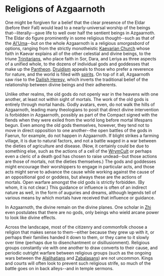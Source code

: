 # Religions of Azgaarnoth
One might be forgiven for a belief that the clear presence of the Eldar (before their Fall) would lead to a nearly-universal worship of the beings that--literally--gave life to well over half the sentient beings in Azgaarnoth. The Eldar do figure prominently in some religious thought--such as that of the [Al'Uma](./AlUma.md)--but on the whole Azgaarnoth is a religious *smorgasbord* of options, ranging from the strictly monotheistic [Kaevarian Church](./KaevarianChurch.md) whose faith in Kaevar explains all of the other celestial and divine beings, to the triune [Trinitarians](./Trinitarian.md), who place faith in Sor, Dara, and Leriya as three aspects of a unified whole, to the dozens of individual gods and goddesses that make up the [Pantheon](./Pantheon/index.md). [Druidism](./Druidism.md) appeals to those who prefer a reverence for nature, and the world is filled with [spirits](./Spirits.md). On top of it all, Azgaarnoth saw rise to the [Dailish Heresy](Dail.md), which inverts the traditional belief of the relationship between divine beings and their adherents.

Unlike other realms, the old gods do not openly war in the heavens with one another, at least not within sight of mortals. The work of the old gods is entirely through mortal hands. Godly avatars, even, do not walk the hills of Azgaarnoth, leading many theologians to posit that direct divine intervention is forbidden in Azgaarnoth, possibly as part of the Compact signed with the fiends when they were exiled from the world long before mortal lifespans begun. Even among the old gods themselves, however, they tend not to move in direct opposition to one another--the open battles of the gods in Faerun, for example, do not happen in Azgaarnoth. If blight strikes a farming village, it is due to natural factors, and not a battle waged in a war between the dieties of agriculture and disease. (Now, it certainly could be due to something else, such as the actions of a cell of the [WrymCult](../Organizations/CultOfTheWyrm.md) or perhaps even a cleric of a death god has chosen to raise undead--but those actions are those of mortals, not the dieties themselves.) The gods and goddesses might encourage their worshippers to engage in particular acts, and those acts might serve to advance the cause while working against the cause of an oppositional god or goddess, but always these are the actions of mortals. Open warfare amongst the old gods is strictly forbidden. (By whom, it is not clear.) This guidance or influence is often of an indirect nature as well, in the form of auguries and dreams, although legends tell of various means by which mortals have received that influence or guidance. 

In Azgaarnoth, the divine remain on the divine planes. One scholar in [Zhi](../Nations/Zhi.md) even postulates that there are no gods, only beings who wield arcane power to look like divine effects.

Across the landscape, most of the citizenry and commonfolk choose a religion that makes sense to them--either because they grew up with it, or perhaps their families handed it down to them, or they came to it slowly over time (perhaps due to disenchantment or disillusionment). Religious groups constantly vie with one another to draw converts to their cause, and periodic outright warfare between religious groups (such as the ongoing wars between the [Alalihatians](../Nations/Alalihat.md) and [Zabalasans](../Nations/Zabalasa.md)) are not uncommon. Kings and courts will often look to prevent such religious strife, so much of the battle goes on in back alleys--and in temple sermons.


